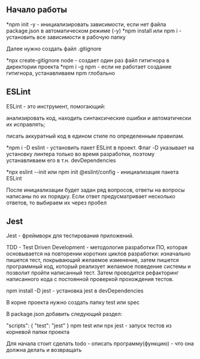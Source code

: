 ## Начало работы
*npm init -y - инициализировать зависимости, если нет файла package.json в автоматическом режиме (-y)
*npm install или npm i - установить все зависимости в рабочую папку

Далее нужно создать файл .gitignore

*npx create-gitignore node - создает один раз файл гитигнора в директории проекта
*npm i -g npm - если не работает создание гитигнора, устанавливаем npm глобально

## ESLint
ESLint - это инструмент, помогающий:

анализировать код, находить синтаксические ошибки и автоматически их исправлять;

писать аккуратный код в едином стиле по определенным правилам.

*npm i -D eslint - установить пакет ESLint в проект. Флаг -D указывает на установку линтера только во время разработки, поэтому устанавливаем его в т.н. devDependencies

*npx eslint --init или npm init @eslint/config - инициализация пакета ESLint

После инициализации будет задан ряд вопросов, ответы на вопросы написаны по их порядку. Если ответ предусматривает несколько ответов, то выбираем их через пробел


## Jest

Jest - фреймворк для тестирования приложений.

TDD - Test Driven Development - методология разработки ПО, которая основывается на повторении коротких циклов разработки: изначально пишется тест, покрывающий желаемое изменение, затем пишется программный код, который реализует желаемое поведение системы и позволит пройти написанный тест. Затем проводится рефакторинг написанного кода с постоянной проверкой прохождения тестов.

npm install -D jest - установка jest в devDependencies

В корне проекта нужно создать папку test или spec

В package.json добавить следующий раздел:

"scripts": {
  "test": "jest"
}
npm test или npx jest - запуск тестов из корневой папки проекта

Для начала стоит сделать todo - описать программу(функцию) - что она должна делать и возвращать
